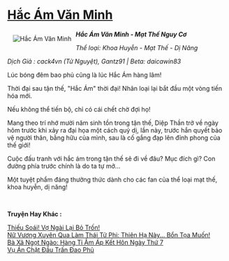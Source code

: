 <a href="https://utruyen.com/hac-am-van-minh/8876/" title="Hắc Ám Văn Minh"><h1>Hắc Ám Văn Minh</h1></a><div style="display:table"><img align="right" style="float: left; padding: 10px;" src="https://utruyen.com/images/story/200x260/hac-am-van-minh.jpg" alt="Hắc Ám Văn Minh"><i><b>Hắc Ám Văn Minh - Mạt Thế Nguy Cơ</b></i><p></p><i>Thể loại: Khoa Huyễn - Mạt Thế - Dị Năng</i><p></p><i>Dịch Giả : cack4vn (Tử Nguyệt), Gantz91 | Beta: daicawin83</i><i><p></p></i>Lúc bóng đêm bao phủ cũng là lúc Hắc Ám hàng lâm!<p></p>Thời đại sau tận thế, "Hắc Ám" thời đại! Nhân loại lại bắt đầu một vòng tiến hóa mới.<p></p>Nếu không thể tiến bộ, chỉ có cái chết chờ đợi họ!<p></p>Mang theo trí nhớ mười năm sinh tồn trong tận thế, Diệp Thần trở về ngày hôm trước khi xảy ra đại họa một cách quỷ dị, lần này, trước hắn quyết bảo vệ người thân, bằng hữu của mình, sau là cố gắng đạp lên đỉnh phong của thế giới!<p></p>Cuộc đấu tranh với hắc ám trong tận thế sẽ đi về đâu? Mục đích gì? Con đường phía trước chính là do ta tự mở...<p></p>Một tuyệt phẩm đáng thưởng thức dành cho các fan của thể loại mạt thế, khoa huyễn, dị năng!<i><p></p></i></div><p><br><b>Truyện Hay Khác :</b></p><a href="https://utruyen.com/thieu-soai-vo-ngai-lai-bo-tron/18357/" alt="Thiếu Soái! Vợ Ngài Lại Bỏ Trốn!">Thiếu Soái! Vợ Ngài Lại Bỏ Trốn!</a><br/><a href="https://truyenngontinhay.wordpress.com/2019/10/03/nu-vuong-xuyen-qua-lam-thai-tu-phi-thien-ha-nay-bon-toa-muon/" alt="Nữ Vương Xuyên Qua Làm Thái Tử Phi: Thiên Hạ Này... Bổn Tọa Muốn!">Nữ Vương Xuyên Qua Làm Thái Tử Phi: Thiên Hạ Này... Bổn Tọa Muốn!</a><br/><a href="https://truyenngontinhay.wordpress.com/2019/10/03/ba-xa-ngot-ngao-hang-ti-am-ap-ket-hon-ngay-thu-7/" alt="Bà Xã Ngọt Ngào: Hàng Tỉ Ấm Áp Kết Hôn Ngày Thứ 7">Bà Xã Ngọt Ngào: Hàng Tỉ Ấm Áp Kết Hôn Ngày Thứ 7</a><br/><a href="https://dammyh.wordpress.com/2019/11/07/vu-an-chat-dau-tran-dao-phu/" alt="Vụ Án Chặt Đầu Trấn Đao Phủ">Vụ Án Chặt Đầu Trấn Đao Phủ</a><br/>